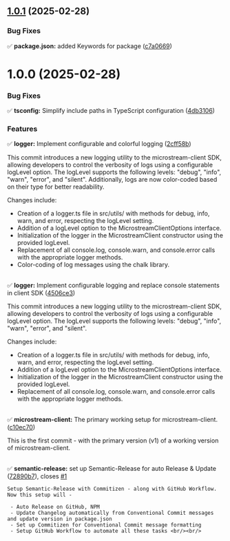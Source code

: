 ## [1.0.1](https://github.com/arijitcodes/microstream-client/compare/v1.0.0...v1.0.1) (2025-02-28)


### Bug Fixes

✅ **package.json:** added Keywords for package ([c7a0669](https://github.com/arijitcodes/microstream-client/commit/c7a066991f1f6797065207b0d8d73059e4418a05))

# 1.0.0 (2025-02-28)


### Bug Fixes

✅ **tsconfig:** Simplify include paths in TypeScript configuration ([4db3106](https://github.com/arijitcodes/microstream-client/commit/4db310686451130f89cdcd3e8f6a6d25f77aae92))
  


### Features

✅ **logger:** Implement configurable and colorful logging ([2cff58b](https://github.com/arijitcodes/microstream-client/commit/2cff58b8aa2a31fcd50cbd25df1e1c6259d486c3))  

This commit introduces a new logging utility to the microstream-client SDK, allowing developers to control the verbosity of logs using a configurable logLevel option. The logLevel supports the following levels: "debug", "info", "warn", "error", and "silent". Additionally, logs are now color-coded based on their type for better readability.

Changes include:
- Creation of a logger.ts file in src/utils/ with methods for debug, info, warn, and error, respecting the logLevel setting.
- Addition of a logLevel option to the MicrostreamClientOptions interface.
- Initialization of the logger in the MicrostreamClient constructor using the provided logLevel.
- Replacement of all console.log, console.warn, and console.error calls with the appropriate logger methods.
- Color-coding of log messages using the chalk library. <br/><br/>
  
✅ **logger:** Implement configurable logging and replace console statements in client SDK ([4506ce3](https://github.com/arijitcodes/microstream-client/commit/4506ce3ba2a96d31f537413b823a76b2295d25b2))  

This commit introduces a new logging utility to the microstream-client SDK, allowing developers to control the verbosity of logs using a configurable logLevel option. The logLevel supports the following levels: "debug", "info", "warn", "error", and "silent".

Changes include:

- Creation of a logger.ts file in src/utils/ with methods for debug, info, warn, and error, respecting the logLevel setting.
- Addition of a logLevel option to the MicrostreamClientOptions interface.
- Initialization of the logger in the MicrostreamClient constructor using the provided logLevel.
- Replacement of all console.log, console.warn, and console.error calls with the appropriate logger methods. <br/><br/>
  
✅ **microstream-client:** The primary working setup for microstream-client. ([c10ec70](https://github.com/arijitcodes/microstream-client/commit/c10ec700ab1bb1609f42691e5d5531c801a8ec79))  

This is the first commit - with the primary version (v1) of a working version of microstream-client. <br/><br/>
  
✅ **semantic-release:** set up Semantic-Release for auto Release & Update ([72890b7](https://github.com/arijitcodes/microstream-client/commit/72890b72dee0f3551cc70a2f16b0946712eb5a67)), closes [#1](https://github.com/arijitcodes/microstream-client/issues/1)  

    Setup Semantic-Release with Commitizen - along with GitHub Workflow. Now this setup will -

     - Auto Release on GitHub, NPM
     - Update Changelog automatically from Conventional Commit messages and update version in package.json
     - Set up Commitizen for Conventional Commit message formatting
     - Setup GitHub Workflow to automate all these tasks <br/><br/>
